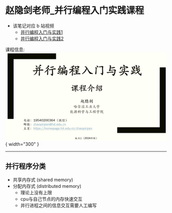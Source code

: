 # 赵隐剑老师_并行编程入门实践课程

* 该笔记对应 b 站视频
	*  [并行编程入门与实践1](https://www.bilibili.com/video/BV1dVSdYLE8R/?spm_id_from=333.999.0.0&vd_source=b7bbd99721bfe117cc47d14c9f45af86)
	* [并行编程入门与实践2](https://www.bilibili.com/video/BV1wNDRYdEHw/?spm_id_from=333.999.0.0&vd_source=b7bbd99721bfe117cc47d14c9f45af86)

课程信息: 
![输入图片说明](https://github.com/ymma98/picx-images-hosting/raw/master/20241210/image.1027v3stf1.webp){ width="300" }

---

## 并行程序分类

* 共享内存式 (shared memory)
* 分配内存式 (distributed memory)
	* 理论上没有上限
	* cpu与自己节点的内存快速交互
	* 并行进程之间的信息交互需要人工编写
<!--stackedit_data:
eyJoaXN0b3J5IjpbMjAwNTA4MTI4NywtMzE5NDIyNTYyLC0xOD
U4MjM0NDc2XX0=
-->